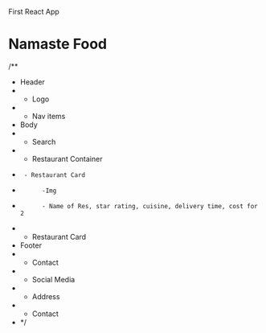 First React App

# Namaste Food

/\*\*

- Header
- - Logo
- - Nav items
- Body
- - Search
- - Restaurant Container
-      - Restaurant Card
-           -Img
-           - Name of Res, star rating, cuisine, delivery time, cost for 2
- - Restaurant Card
- Footer
- - Contact
- - Social Media
- - Address
- - Contact
- \*/
